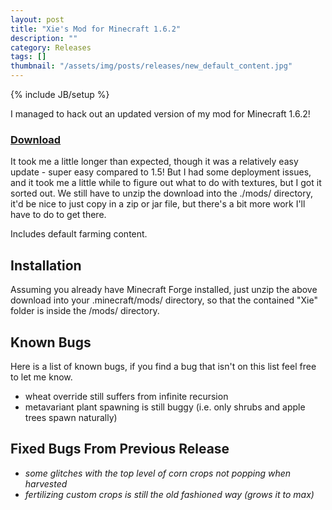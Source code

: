 ```yaml
---
layout: post
title: "Xie's Mod for Minecraft 1.6.2"
description: ""
category: Releases
tags: []
thumbnail: "/assets/img/posts/releases/new_default_content.jpg"
---
```

{% include JB/setup %}

I managed to hack out an updated version of my mod for Minecraft 1.6.2!

### [Download](/assets/files/downloads/releases/2013_Jul_28/Xie%27s%20Mod%20for%20Minecraft%201.6.2.zip)

It took me a little longer than expected, though it was a relatively easy update - super easy compared to 1.5! But I had some deployment issues, and it took me a little while to figure out what to do with textures, but I got it sorted out. We still have to unzip the download into the ./mods/ directory, it'd be nice to just copy in a zip or jar file, but there's a bit more work I'll have to do to get there. 

Includes default farming content.

<!--more-->

## Installation

Assuming you already have Minecraft Forge installed, just unzip the above download into your .minecraft/mods/ directory, so that the contained "Xie" folder is inside the /mods/ directory.

## Known Bugs

Here is a list of known bugs, if you find a bug that isn't on this list feel free to let me know.

* wheat override still suffers from infinite recursion
* metavariant plant spawning is still buggy (i.e. only shrubs and apple trees spawn naturally)

## Fixed Bugs From Previous Release
* _some glitches with the top level of corn crops not popping when harvested_ 
* _fertilizing custom crops is still the old fashioned way (grows it to max)_